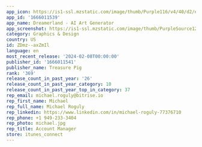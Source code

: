 ```yaml
---
app_icon: https://is1-ssl.mzstatic.com/image/thumb/Purple116/v4/40/d2/eb/40d2eb50-bb35-d2fe-4e80-c3815a682e11/AppIcon-0-0-1x_U007emarketing-0-7-0-0-85-220.png/1024x1024bb.png
app_id: '1666011539'
app_name: Dreamerland - AI Art Generator
app_screenshot: https://is1-ssl.mzstatic.com/image/thumb/PurpleSource126/v4/82/8c/21/828c217a-5824-4b47-ae2e-f7b6b2650b8b/cd60308a-1f34-4bc3-b4f3-37ea53232591_screenshot__U00286_U0029.png/1284x2778bb.png
category: Graphics & Design
country: US
id: ZDmz--axZmIl
language: en
most_recent_release: '2024-02-08T00:00:00'
publisher_id: '1666011541'
publisher_name: Treasure Pig
rank: '369'
release_count_in_past_year: '26'
release_count_in_past_year_category: 10
release_count_in_past_year_top_in_category: 37
rep_email: michael.roguly@bitrise.io
rep_first_name: Michael
rep_full_name: Michael Roguly
rep_linkedin: https://www.linkedin.com/in/michael-roguly-77376710
rep_phone: +1 949-233-3404
rep_photo: michael.jpg
rep_title: Account Manager
store: itunes_connect
---
```

